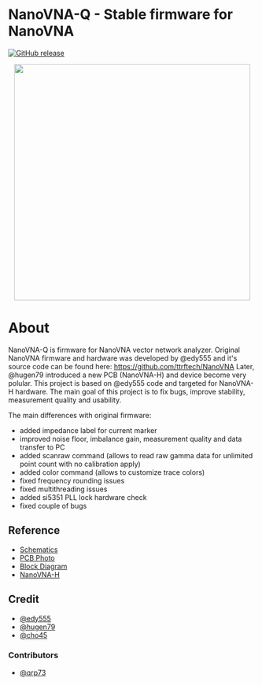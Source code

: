 NanoVNA-Q - Stable firmware for NanoVNA
==========================================================

[![GitHub release](https://img.shields.io/github/v/release/qrp73/NanoVNA-Q.svg?style=flat)][release]

[release]: https://github.com/qrp73/NanoVNA-Q/releases

<div align="center">
<img src="https://user-images.githubusercontent.com/46676744/67703264-d3418d80-f9bb-11e9-99ff-ffb23ba3f3fd.png" width="480px">
</div>

# About

NanoVNA-Q is firmware for NanoVNA vector network analyzer.
Original NanoVNA firmware and hardware was developed by @edy555 and it's source code can be found here: https://github.com/ttrftech/NanoVNA
Later, @hugen79 introduced a new PCB (NanoVNA-H) and device become very polular.
This project is based on @edy555 code and targeted for NanoVNA-H hardware.
The main goal of this project is to fix bugs, improve stability, measurement quality and usability.


The main differences with original firmware:
- added impedance label for current marker
- improved noise floor, imbalance gain, measurement quality and data transfer to PC
- added scanraw command (allows to read raw gamma data for unlimited point count with no calibration apply)
- added color command (allows to customize trace colors)
- fixed frequency rounding issues
- fixed multithreading issues
- added si5351 PLL lock hardware check
- fixed couple of bugs


## Reference

* [Schematics](/doc/nanovna-sch.pdf)
* [PCB Photo](/doc/nanovna-pcb-photo.jpg)
* [Block Diagram](/doc/nanovna-blockdiagram.png)
* [NanoVNA-H](https://github.com/hugen79/NanoVNA-H)

## Credit

* [@edy555](https://github.com/edy555)
* [@hugen79](https://github.com/hugen79)
* [@cho45](https://github.com/cho45)

### Contributors

* [@qrp73](https://github.com/qrp73)
